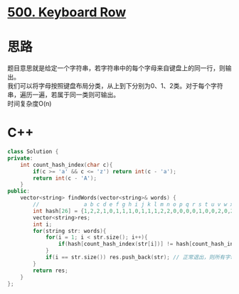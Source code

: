 # [500. Keyboard Row](https://leetcode.com/problems/keyboard-row/description/)
# 思路
题目意思就是给定一个字符串，若字符串中的每个字母来自键盘上的同一行，则输出。  
我们可以将字母按照键盘布局分类，从上到下分别为0、1、2类。对于每个字符串，遍历一遍，若属于同一类则可输出。  
时间复杂度O(n)
# C++
```C++
class Solution {
private:
    int count_hash_index(char c){
        if(c >= 'a' && c <= 'z') return int(c - 'a');
        return int(c - 'A');
    }
public:
    vector<string> findWords(vector<string>& words) {
        //              a b c d e f g h i j k l m n o p q r s t u v w x y z
        int hash[26] = {1,2,2,1,0,1,1,1,0,1,1,1,2,2,0,0,0,0,1,0,0,2,0,2,0,2};
        vector<string>res;
        int i;
        for(string str: words){
            for(i = 1; i < str.size(); i++){
                if(hash[count_hash_index(str[i])] != hash[count_hash_index(str[i - 1])]) break;
            }
            if(i == str.size()) res.push_back(str); // 正常退出，则所有字母属于同类
        }
        return res;
    }
};
```
